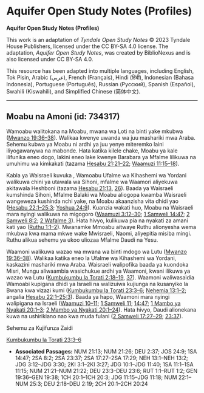# Aquifer Open Study Notes (Profiles)

**Aquifer Open Study Notes (Profiles)**

This work is an adaptation of *Tyndale Open Study Notes* © 2023 Tyndale House Publishers, licensed under the CC BY\-SA 4\.0 license. The adaptation, *Aquifer Open Study Notes*, was created by BiblioNexus and is also licensed under CC BY\-SA 4\.0\.

This resource has been adapted into multiple languages, including English, Tok Pisin, Arabic (عربي), French (Français), Hindi (हिंदी), Indonesian (Bahasa Indonesia), Portuguese (Português), Russian (Русский), Spanish (Español), Swahili (Kiswahili), and Simplified Chinese (简体中文).



--------------------------------

## Moabu na Amoni (id: 734317)

Wamoabu walitokana na Moabu, mwana wa Loti na binti yake mkubwa ([Mwanzo 19:36–38](https://ref.ly/Gen19:36-Gen19:38)). Walikaa kwenye uwanda wa juu mashariki mwa Araba. Sehemu kubwa ya Moabu ni ardhi ya juu yenye miteremko laini iliyogawanywa na mabonde. Hata katika kilele chake, Moabu ya kale ilifunika eneo dogo, lakini eneo lake kwenye Barabara ya Mfalme lilikuwa na umuhimu wa kimkakati (tazama [Hesabu 21:21–22](https://ref.ly/Num21:21-Num21:22); [Waamuzi 11:15–18](https://ref.ly/Judg11:15-Judg11:18)).

Kabla ya Waisraeli kuvuka , Wamoabu Ufalme wa Kihashemi wa Yordani walikuwa chini ya utawala wa Sihoni, mfalme wa Waamori aliyekuwa akitawala Heshboni (tazama [Hesabu 21:13](https://ref.ly/Num21:13), [26](https://ref.ly/Num21:26)). Baada ya Waisraeli kumshinda Sihoni, Mfalme Balaki wa Moabu aliogopa kwamba Waisraeli wangeweza kushinda nchi yake, na Moabu akaanzisha vita dhidi yao ([Hesabu 22:1–25:3](https://ref.ly/Num22:1-Num25:3); [Yoshua 24:9](https://ref.ly/Josh24:9)). Kuanzia wakati huo, Moabu na Waisraeli mara nyingi walikuwa na migogoro ([Waamuzi 3:12–30](https://ref.ly/Judg3:12-Judg3:30); [1 Samweli 14:47](https://ref.ly/1Sam14:47); [2 Samweli 8:2](https://ref.ly/2Sam8:2); [2 Wafalme 3](https://ref.ly/2Kgs3:1-2Kgs3:27)). Hata hivyo, kulikuwa pia na nyakati za amani kati yao ([Ruthu 1:1–2](https://ref.ly/Ruth1:1-Ruth1:2)). Mwanamke Mmoabu aitwaye Ruthu alionyesha wema mkubwa kwa mama mkwe wake Mwisraeli, Naomi, aliyepitia misiba mingi. Ruthu alikua sehemu ya ukoo uliozaa Mfalme Daudi na Yesu.

Waamoni walikuwa wazao wa mwana wa binti mdogo wa Lutu ([Mwanzo 19:36–38](https://ref.ly/Gen19:36-Gen19:38)). Walikaa katika eneo la Ufalme wa Kihashemi wa Yordani, kaskazini mashariki mwa Araba. Waisraeli walipofika baada ya kuondoka Misri, Mungu aliwaambia wasichukue ardhi ya Waamoni, kwani ilikuwa ya wazao wa Lutu ([Kumbukumbu la Torati 2:18–19](https://ref.ly/Deut2:18-Deut2:19), [37](https://ref.ly/Deut2:37)). Waamoni waliwasaidia Wamoabi kupigana dhidi ya Israeli na walizuiwa kujiunga na kusanyiko la Bwana kwa vizazi kumi ([Kumbukumbu la Torati 23:3–6](https://ref.ly/Deut23:3-Deut23:6); [Nehemia 13:1–2](https://ref.ly/Neh13:1-Neh13:2); angalia [Hesabu 22:1–25:3](https://ref.ly/Num22:1-Num25:3)). Baada ya hapo, Waamoni mara nyingi walipigana na Israeli ([Waamuzi 10–11](https://ref.ly/Judg10:1-Judg11:40); [1 Samweli 11](https://ref.ly/1Sam11:1-1Sam11:15); [14:47](https://ref.ly/1Sam14:47); [1 Mambo ya Nyakati 20:1–3](https://ref.ly/1Chr20:1-1Chr20:3); [2 Mambo ya Nyakati 20:1–24](https://ref.ly/2Chr20:1-2Chr20:24)). Hata hivyo, Daudi alionekana kuwa na ushirikiano nao kwa muda fulani ([2 Samweli 17:27–29](https://ref.ly/2Sam17:27-2Sam17:29); [23:37](https://ref.ly/2Sam23:37)).

Sehemu za Kujifunza Zaidi

[Kumbukumbu la Torati 23:3–6](https://ref.ly/Deut23:3-Deut23:6)

* **Associated Passages:** NUM 21:13; NUM 21:26; DEU 2:37; JOS 24:9; 1SA 14:47; 2SA 8:2; 2SA 23:37; 2SA 17:27–2SA 17:29; NEH 13:1–NEH 13:2; JDG 3:12–JDG 3:30; 2KI 3:1–2KI 3:27; JDG 10:1–JDG 11:40; 1SA 11:1–1SA 11:15; NUM 21:21–NUM 21:22; DEU 23:3–DEU 23:6; RUT 1:1–RUT 1:2; GEN 19:36–GEN 19:38; 1CH 20:1–1CH 20:3; JDG 11:15–JDG 11:18; NUM 22:1–NUM 25:3; DEU 2:18–DEU 2:19; 2CH 20:1–2CH 20:24

